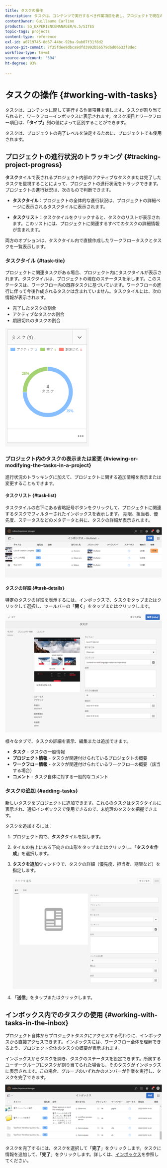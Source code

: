 ```yaml
---
title: タスクの操作
description: タスクは、コンテンツで実行するべき作業項目を表し、プロジェクトで現在のタスクの完了レベルを判断するために使用されます。
contentOwner: Guillaume Carlino
products: SG_EXPERIENCEMANAGER/6.5/SITES
topic-tags: projects
content-type: reference
exl-id: a0719745-8d67-44bc-92ba-9ab07f31f8d2
source-git-commit: 7f35fdee9dbca9dfd3992b56579d6d06633f8dec
workflow-type: tm+mt
source-wordcount: '594'
ht-degree: 93%

---
```



# タスクの操作 {#working-with-tasks}

タスクは、コンテンツに関して実行する作業項目を表します。タスクが割り当てられると、ワークフローインボックスに表示されます。タスク項目とワークフロー項目は、「**タイプ**」列の値によって区別することができます。

タスクは、プロジェクトの完了レベルを決定するために、プロジェクトでも使用されます。

## プロジェクトの進行状況のトラッキング {#tracking-project-progress}

**タスク**&#x200B;タイルで表されるプロジェクト内部のアクティブなタスクまたは完了したタスクを監視することによって、プロジェクトの進行状況をトラックできます。プロジェクトの進行状況は、次のもので判断できます。

* **タスクタイル：**&#x200B;プロジェクトの全体的な進行状況は、プロジェクトの詳細ページに表示されるタスクタイルに表示されます。

* **タスクリスト：**&#x200B;タスクタイルをクリックすると、タスクのリストが表示されます。このリストには、プロジェクトに関連するすべてのタスクの詳細情報が含まれます。

両方のオプションは、タスクタイル内で直接作成したワークフロータスクとタスクを一覧表示します。

### タスクタイル {#task-tile}

プロジェクトに関連タスクがある場合、プロジェクト内にタスクタイルが表示されます。タスクタイルは、プロジェクトの現在のステータスを示します。このステータスは、ワークフロー内の既存タスクに基づいています。ワークフローの進行に伴って今後作成されるタスクは含まれていません。タスクタイルには、次の情報が表示されます。

* 完了したタスクの割合
* アクティブなタスクの割合
* 期限切れのタスクの割合

![タスクタイル](assets/project-tile-tasks.png)

### プロジェクト内のタスクの表示または変更 {#viewing-or-modifying-the-tasks-in-a-project}

進行状況のトラッキングに加えて、プロジェクトに関する追加情報を表示または変更することもできます。

#### タスクリスト {#task-list}

タスクタイルの右下にある省略記号ボタンをクリックして、プロジェクトに関連するタスクでフィルターされたインボックスを表示します。 期限、担当者、優先度、ステータスなどのメタデータと共に、タスクの詳細が表示されます。

![プロジェクトタスクインボックス](assets/project-tasks.png)

#### タスクの詳細 {#task-details}

特定のタスクの詳細を表示するには、インボックスで、タスクをタップまたはクリックして選択し、ツールバーの「**開く**」をタップまたはクリックします。

![タスクの詳細](assets/project-task-detail.png)

様々なタブで、タスクの詳細を表示、編集または追加できます。

* **タスク** - タスクの一般情報
* **プロジェクト情報** - タスクが関連付けられているプロジェクトの概要
* **ワークフロー情報** - タスクが関連付けられているワークフローの概要（該当する場合）
* **コメント** - タスク自体に対する一般的なコメント

### タスクの追加 {#adding-tasks}

新しいタスクをプロジェクトに追加できます。これらのタスクはタスクタイルに表示され、通知インボックスで使用できるので、未処理のタスクを把握できます。

タスクを追加するには：

1. プロジェクト内で、**タスク**&#x200B;タイルを探します。
1. タイルの右上にある下向きの山形をタップまたはクリックし、「**タスクを作成**」を選択します。
1. **タスクを追加**&#x200B;ウィンドウで、タスクの詳細（優先度、担当者、期限など）を指定します。

   ![タスクの追加](assets/project-add-task.png)

1. 「**送信**」をタップまたはクリックします。

## インボックス内でのタスクの使用 {#working-with-tasks-in-the-inbox}

プロジェクト自体からプロジェクトタスクにアクセスする代わりに、インボックスから直接アクセスできます。インボックスには、ワークフロー全体を理解できるよう、プロジェクト全体のタスクの概要が表示されます。

インボックスからタスクを開き、タスクのステータスを設定できます。所属するユーザーグループにタスクが割り当てられた場合も、そのタスクがインボックスに表示されます。この場合、グループのいずれかのメンバーが作業を実行し、タスクを完了できます。

![インボックス](assets/project-inbox.png)

タスクを完了するには、タスクを選択して「**完了**」をクリックします。タスクに情報を追加して、「**完了**」をクリックします。詳しくは、[インボックス](/help/sites-authoring/inbox.md)を参照してください。
